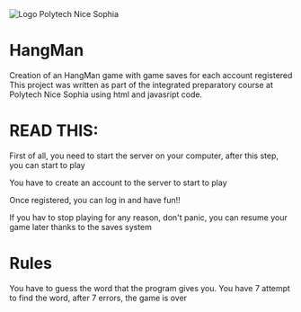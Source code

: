 <img src="https://upload.wikimedia.org/wikipedia/commons/9/9d/Polytechnicesophia.png" alt="Logo Polytech Nice Sophia" title="Logo Polytech Nice Sophia">

# HangMan
Creation of an HangMan game with game saves for each account registered 
This project was written as part of the integrated preparatory course at Polytech Nice Sophia using html and javasript code. 

<h1>READ THIS:</h1>
<p>First of all, you need to start the server on your computer, after this step, you can start to play</p>
<p>You have to create an account to the server to start to play</p>
<p>Once registered, you can log in and have fun!!</p>
<p>If you hav to stop playing for any reason, don't panic, you can resume your game later thanks to the saves system</p>


<h1>Rules</h1>
<p>You have to guess the word that the program gives you. You have 7 attempt to find the word, after 7 errors, the game is over</p>
